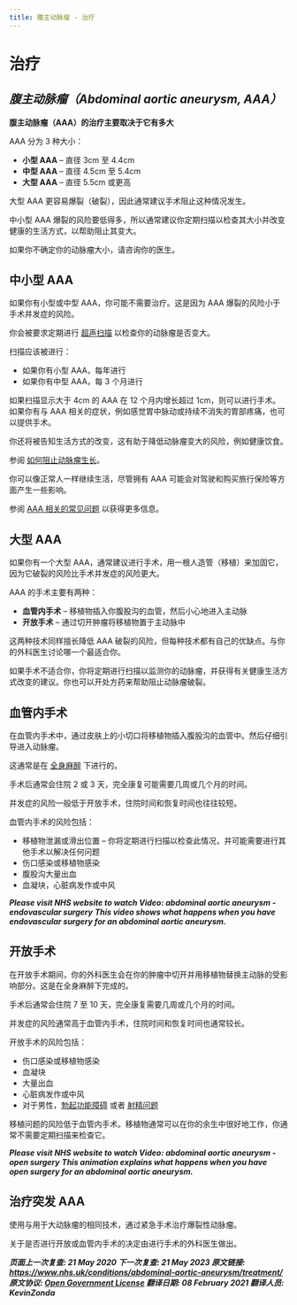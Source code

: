 ```yaml
---
title: 腹主动脉瘤 - 治疗
---
```


<!-- AAA/Abdominal aortic aneurysm -->

# **治疗**

## _腹主动脉瘤（Abdominal aortic aneurysm, AAA）_

**腹主动脉瘤（AAA）的治疗主要取决于它有多大**

AAA 分为 3 种大小：

- **小型 AAA** – 直径 3cm 至 4.4cm
- **中型 AAA** – 直径 4.5cm 至 5.4cm
- **大型 AAA** – 直径 5.5cm 或更高

大型 AAA 更容易爆裂（破裂），因此通常建议手术阻止这种情况发生。

中小型 AAA 爆裂的风险要低得多，所以通常建议你定期扫描以检查其大小并改变健康的生活方式，以帮助阻止其变大。

如果你不确定你的动脉瘤大小，请咨询你的医生。

## 中小型 AAA

如果你有小型或中型 AAA，你可能不需要治疗。这是因为 AAA 爆裂的风险小于手术并发症的风险。

你会被要求定期进行 [超声扫描](ultrasound-scan.md) 以检查你的动脉瘤是否变大。

扫描应该被进行：

- 如果你有小型 AAA，每年进行
- 如果你有中型 AAA，每 3 个月进行

如果扫描显示大于 4cm 的 AAA 在 12 个月内增长超过 1cm，则可以进行手术。如果你有与 AAA 相关的症状，例如感觉胃中脉动或持续不消失的胃部疼痛，也可以提供手术。

你还将被告知生活方式的改变，这有助于降低动脉瘤变大的风险，例如健康饮食。

参阅 [如何阻止动脉瘤生长](https://www.nhs.uk/conditions/abdominal-aortic-aneurysm/#prevention)。

你可以像正常人一样继续生活，尽管拥有 AAA 可能会对驾驶和购买旅行保险等方面产生一些影响。

参阅 [AAA 相关的常见问题](https://www.nhs.uk/conditions/abdominal-aortic-aneurysm-screening/faqs/) 以获得更多信息。

## 大型 AAA

如果你有一个大型 AAA，通常建议进行手术，用一根人造管（移植）来加固它，因为它破裂的风险比手术并发症的风险更大。

AAA 的手术主要有两种：

- **血管内手术** – 移植物插入你腹股沟的血管，然后小心地进入主动脉
- **开放手术** – 通过切开肿瘤将移植物置于主动脉中

这两种技术同样擅长降低 AAA 破裂的风险，但每种技术都有自己的优缺点。与你的外科医生讨论哪一个最适合你。

如果手术不适合你，你将定期进行扫描以监测你的动脉瘤，并获得有关健康生活方式改变的建议。你也可以开处方药来帮助阻止动脉瘤破裂。

## 血管内手术

在血管内手术中，通过皮肤上的小切口将移植物插入腹股沟的血管中。然后仔细引导进入动脉瘤。

这通常是在 [全身麻醉](https://www.nhs.uk/conditions/general-anaesthesia/) 下进行的。

手术后通常会住院 2 或 3 天，完全康复可能需要几周或几个月的时间。

并发症的风险一般低于开放手术，住院时间和恢复时间也往往较短。

血管内手术的风险包括：

- 移植物泄漏或滑出位置 – 你将定期进行扫描以检查此情况，并可能需要进行其他手术以解决任何问题
- 伤口感染或移植物感染
- 腹股沟大量出血
- 血凝块，心脏病发作或中风

**_Please visit NHS website to watch Video: abdominal aortic aneurysm - endovascular surgery_**
**_This video shows what happens when you have endovascular surgery for an abdominal aortic aneurysm._**

## 开放手术

在开放手术期间，你的外科医生会在你的肿瘤中切开并用移植物替换主动脉的受影响部分。这是在全身麻醉下完成的。

手术后通常会住院 7 至 10 天，完全康复需要几周或几个月的时间。

并发症的风险通常高于血管内手术，住院时间和恢复时间也通常较长。

开放手术的风险包括：

- 伤口感染或移植物感染
- 血凝块
- 大量出血
- 心脏病发作或中风
- 对于男性，[勃起功能障碍](https://www.nhs.uk/conditions/erection-problems-erectile-dysfunction/) 或者 [射精问题](https://www.nhs.uk/conditions/ejaculation-problems/)

移植问题的风险低于血管内手术。移植物通常可以在你的余生中很好地工作，你通常不需要定期扫描来检查它。

**_Please visit NHS website to watch Video: abdominal aortic aneurysm - open surgery_**
**_This animation explains what happens when you have open surgery for an abdominal aortic aneurysm._**

## 治疗突发 AAA

使用与用于大动脉瘤的相同技术，通过紧急手术治疗爆裂性动脉瘤。

关于是否进行开放或血管内手术的决定由进行手术的外科医生做出。

**_页面上一次复查: 21 May 2020
下一次复查: 21 May 2023
原文链接: <https://www.nhs.uk/conditions/abdominal-aortic-aneurysm/treatment/>
原文协议: [Open Government License](http://www.nationalarchives.gov.uk/doc/open-government-licence/version/3/)
翻译日期: 08 February 2021
翻译人员: KevinZonda_**
